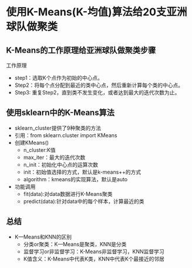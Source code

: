 # 使用K-Means(K-均值)算法给20支亚洲球队做聚类


## K-Means的工作原理给亚洲球队做聚类步骤
工作原理
- step1：选取K个点作为初始的中心点。
- Step2：将每个点分配到最近的类中心点，然后重新计算每个类的中心点。
- Step3: 重复Step2，直到类不发生变化，或者达到最大的迭代次数为止。



## 使用sklearn中的K-Means算法
- sklearn_cluster提供了9种聚类的方法
- 引用：from sklearn.cluster import KMeans
- 创建KMeans()
    - n_cluster:K值
    - max_iter：最大的迭代次数
    - n_init：初始化中心点的运算次数
    - init：初始值选择的方式，默认是k-means++的方式
    - algorithm：kmeans的实现算法，默认是auto
- 功能调用
    - fit(data):对data数据进行K-Means聚类
    - predict(data):针对data中的每个样本，计算最近的类

## 总结
- K—Means和KNN的区别
    - 分类or聚类：K—Means是聚类，KNN是分类
    - 监督学习or非监督学习：K-Means非监督学习，KNN监督学习
    - K值含义：K-Means中代表K类，KNN中代表K个最接近的邻居